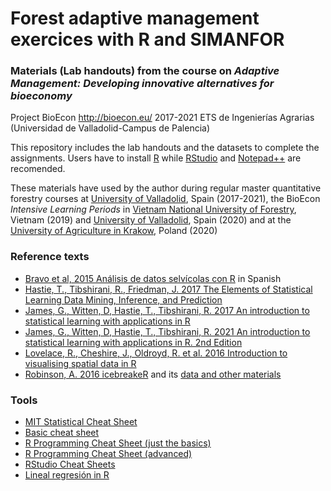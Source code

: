 # Forest adaptive management exercices with R and SIMANFOR
### Materials (Lab handouts) from the course on *Adaptive Management: Developing innovative alternatives for bioeconomy*
Project BioEcon http://bioecon.eu/  2017-2021
ETS de Ingenierías Agrarias (Universidad de Valladolid-Campus de Palencia)

This repository includes the lab handouts and the datasets to complete the assignments.
Users have to install [R](https://cran.r-project.org/)  while [RStudio](https://cran.r-project.org/) and [Notepad++](https://notepad-plus-plus.org/) are recomended.

These materials have used by the author during regular master quantitative forestry courses at [University of Valladolid](http://www.uva.es), Spain (2017-2021), the BioEcon *Intensive Learning Periods* in [Vietnam National University of Forestry](http://en.vnuf.edu.vn), Vietnam (2019) and [University of Valladolid](http://www.uva.es), Spain (2020) and at the [University of Agriculture in Krakow](https://en.urk.edu.pl/), Poland (2020)




### Reference texts

- [Bravo et al, 2015 Análisis de datos selvícolas con R](https://uvadoc.uva.es/handle/10324/11889) in Spanish
- [Hastie, T., Tibshirani, R., Friedman, J. 2017 The Elements of Statistical Learning Data Mining, Inference, and Prediction](https://web.stanford.edu/~hastie/ElemStatLearn/)
- [James, G., Witten, D, Hastie, T., Tibshirani, R. 2017 An introduction to statistical learning with applications in R](http://www-bcf.usc.edu/~gareth/ISL/)
- [James, G., Witten, D, Hastie, T., Tibshirani, R. 2021 An introduction to statistical learning with applications in R. 2nd Edition](https://www.statlearning.com/)
- [Lovelace, R., Cheshire, J., Oldroyd, R. et al. 2016 Introduction to visualising spatial data in R](https://cran.r-project.org/doc/contrib/intro-spatial-rl.pdf)
- [Robinson, A. 2016 icebreakeR](https://cran.r-project.org/doc/contrib/Robinson-icebreaker.pdf) and its [data and other materials](https://researchers.ms.unimelb.edu.au/~apro@unimelb/r-users.html)

### Tools

- [MIT Statistical Cheat Sheet](http://web.mit.edu/~csvoss/Public/usabo/stats_handout.pdf)
- [Basic cheat sheet](http://github.com/rstudio/cheatsheets/raw/master/base-r.pdf)
- [R Programming Cheat Sheet (just the basics)](http://datasciencefree.com/basicR.pdf)
- [R Programming Cheat Sheet (advanced)](http://datasciencefree.com/advancedR.pdf)
- [RStudio Cheat Sheets](https://rstudio.com/resources/cheatsheets/)
- [Lineal regresión in R](https://www.usabart.nl/eval/cs-regression.pdf)
